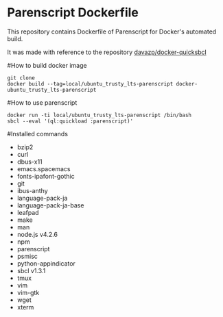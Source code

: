 Parenscript Dockerfile
====================

This repository contains Dockerfile of Parenscript for Docker's automated build.

It was made with reference to the repository [davazp/docker-quicksbcl](https://github.com/davazp/docker-quicksbcl)

#How to build docker image

```
git clone 
docker build --tag=local/ubuntu_trusty_lts-parenscript docker-ubuntu_trusty_lts-parenscript
```

#How to use parenscript
```
docker run -ti local/ubuntu_trusty_lts-parenscript /bin/bash
sbcl --eval '(ql:quickload :parenscript)'
```

#Installed commands
* bzip2
* curl
* dbus-x11
* emacs.spacemacs
* fonts-ipafont-gothic
* git
* ibus-anthy
* language-pack-ja
* language-pack-ja-base
* leafpad
* make
* man
* node.js v4.2.6
* npm
* parenscript
* psmisc
* python-appindicator
* sbcl v1.3.1
* tmux
* vim
* vim-gtk
* wget
* xterm
